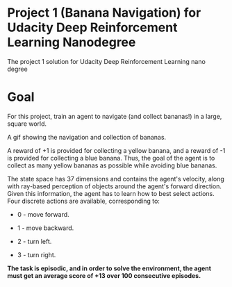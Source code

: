 # Project 1 (Banana Navigation) for Udacity Deep Reinforcement Learning Nanodegree
The project 1 solution for Udacity Deep Reinforcement Learning nano degree

# Goal
For this project, train an agent to navigate (and collect bananas!) in a large, square world.

A gif showing the navigation and collection of bananas.

A reward of +1 is provided for collecting a yellow banana, and a reward of -1 is provided for collecting a blue banana. Thus, the goal of the agent is to collect as many yellow bananas as possible while avoiding blue bananas. 

The state space has 37 dimensions and contains the agent's velocity, along with ray-based perception of objects around the agent's forward direction. Given this information, the agent has to learn how to best select actions. Four discrete actions are available, corresponding to:


* 0 - move forward.

* 1 - move backward.

* 2 - turn left.

* 3 - turn right.

**The task is episodic, and in order to solve the environment, the agent must get an average score of +13 over 100 consecutive episodes.**
